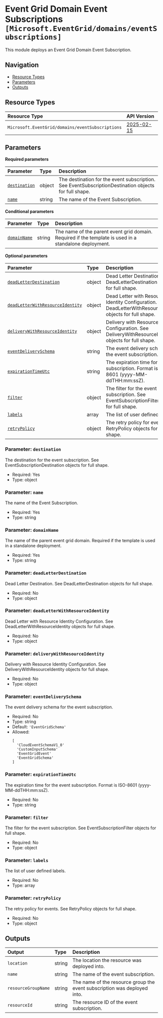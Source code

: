 # Event Grid Domain Event Subscriptions `[Microsoft.EventGrid/domains/eventSubscriptions]`

This module deploys an Event Grid Domain Event Subscription.

## Navigation

- [Resource Types](#Resource-Types)
- [Parameters](#Parameters)
- [Outputs](#Outputs)

## Resource Types

| Resource Type | API Version |
| :-- | :-- |
| `Microsoft.EventGrid/domains/eventSubscriptions` | [2025-02-15](https://learn.microsoft.com/en-us/azure/templates/Microsoft.EventGrid/2025-02-15/domains/eventSubscriptions) |

## Parameters

**Required parameters**

| Parameter | Type | Description |
| :-- | :-- | :-- |
| [`destination`](#parameter-destination) | object | The destination for the event subscription. See EventSubscriptionDestination objects for full shape. |
| [`name`](#parameter-name) | string | The name of the Event Subscription. |

**Conditional parameters**

| Parameter | Type | Description |
| :-- | :-- | :-- |
| [`domainName`](#parameter-domainname) | string | The name of the parent event grid domain. Required if the template is used in a standalone deployment. |

**Optional parameters**

| Parameter | Type | Description |
| :-- | :-- | :-- |
| [`deadLetterDestination`](#parameter-deadletterdestination) | object | Dead Letter Destination. See DeadLetterDestination objects for full shape. |
| [`deadLetterWithResourceIdentity`](#parameter-deadletterwithresourceidentity) | object | Dead Letter with Resource Identity Configuration. See DeadLetterWithResourceIdentity objects for full shape. |
| [`deliveryWithResourceIdentity`](#parameter-deliverywithresourceidentity) | object | Delivery with Resource Identity Configuration. See DeliveryWithResourceIdentity objects for full shape. |
| [`eventDeliverySchema`](#parameter-eventdeliveryschema) | string | The event delivery schema for the event subscription. |
| [`expirationTimeUtc`](#parameter-expirationtimeutc) | string | The expiration time for the event subscription. Format is ISO-8601 (yyyy-MM-ddTHH:mm:ssZ). |
| [`filter`](#parameter-filter) | object | The filter for the event subscription. See EventSubscriptionFilter objects for full shape. |
| [`labels`](#parameter-labels) | array | The list of user defined labels. |
| [`retryPolicy`](#parameter-retrypolicy) | object | The retry policy for events. See RetryPolicy objects for full shape. |

### Parameter: `destination`

The destination for the event subscription. See EventSubscriptionDestination objects for full shape.

- Required: Yes
- Type: object

### Parameter: `name`

The name of the Event Subscription.

- Required: Yes
- Type: string

### Parameter: `domainName`

The name of the parent event grid domain. Required if the template is used in a standalone deployment.

- Required: Yes
- Type: string

### Parameter: `deadLetterDestination`

Dead Letter Destination. See DeadLetterDestination objects for full shape.

- Required: No
- Type: object

### Parameter: `deadLetterWithResourceIdentity`

Dead Letter with Resource Identity Configuration. See DeadLetterWithResourceIdentity objects for full shape.

- Required: No
- Type: object

### Parameter: `deliveryWithResourceIdentity`

Delivery with Resource Identity Configuration. See DeliveryWithResourceIdentity objects for full shape.

- Required: No
- Type: object

### Parameter: `eventDeliverySchema`

The event delivery schema for the event subscription.

- Required: No
- Type: string
- Default: `'EventGridSchema'`
- Allowed:
  ```Bicep
  [
    'CloudEventSchemaV1_0'
    'CustomInputSchema'
    'EventGridEvent'
    'EventGridSchema'
  ]
  ```

### Parameter: `expirationTimeUtc`

The expiration time for the event subscription. Format is ISO-8601 (yyyy-MM-ddTHH:mm:ssZ).

- Required: No
- Type: string

### Parameter: `filter`

The filter for the event subscription. See EventSubscriptionFilter objects for full shape.

- Required: No
- Type: object

### Parameter: `labels`

The list of user defined labels.

- Required: No
- Type: array

### Parameter: `retryPolicy`

The retry policy for events. See RetryPolicy objects for full shape.

- Required: No
- Type: object

## Outputs

| Output | Type | Description |
| :-- | :-- | :-- |
| `location` | string | The location the resource was deployed into. |
| `name` | string | The name of the event subscription. |
| `resourceGroupName` | string | The name of the resource group the event subscription was deployed into. |
| `resourceId` | string | The resource ID of the event subscription. |
